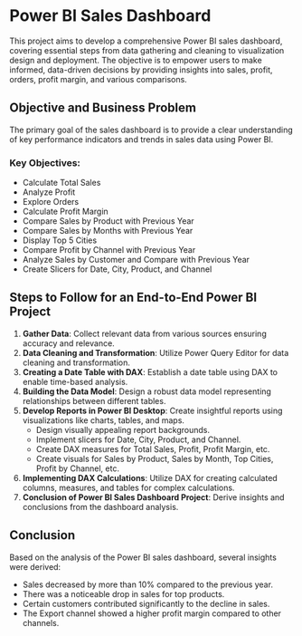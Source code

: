 <h1> Power BI Sales Dashboard </h1>

This project aims to develop a comprehensive Power BI sales dashboard, covering essential steps from data gathering and cleaning to visualization design and deployment. The objective is to empower users to make informed, data-driven decisions by providing insights into sales, profit, orders, profit margin, and various comparisons.

## Objective and Business Problem

The primary goal of the sales dashboard is to provide a clear understanding of key performance indicators and trends in sales data using Power BI.

### Key Objectives:
- Calculate Total Sales
- Analyze Profit
- Explore Orders
- Calculate Profit Margin
- Compare Sales by Product with Previous Year
- Compare Sales by Months with Previous Year
- Display Top 5 Cities
- Compare Profit by Channel with Previous Year
- Analyze Sales by Customer and Compare with Previous Year
- Create Slicers for Date, City, Product, and Channel

## Steps to Follow for an End-to-End Power BI Project

1. **Gather Data**: Collect relevant data from various sources ensuring accuracy and relevance.
2. **Data Cleaning and Transformation**: Utilize Power Query Editor for data cleaning and transformation.
3. **Creating a Date Table with DAX**: Establish a date table using DAX to enable time-based analysis.
4. **Building the Data Model**: Design a robust data model representing relationships between different tables.
5. **Develop Reports in Power BI Desktop**: Create insightful reports using visualizations like charts, tables, and maps.
   - Design visually appealing report backgrounds.
   - Implement slicers for Date, City, Product, and Channel.
   - Create DAX measures for Total Sales, Profit, Profit Margin, etc.
   - Create visuals for Sales by Product, Sales by Month, Top Cities, Profit by Channel, etc.
6. **Implementing DAX Calculations**: Utilize DAX for creating calculated columns, measures, and tables for complex calculations.
7. **Conclusion of Power BI Sales Dashboard Project**: Derive insights and conclusions from the dashboard analysis.

## Conclusion

Based on the analysis of the Power BI sales dashboard, several insights were derived:
- Sales decreased by more than 10% compared to the previous year.
- There was a noticeable drop in sales for top products.
- Certain customers contributed significantly to the decline in sales.
- The Export channel showed a higher profit margin compared to other channels.

